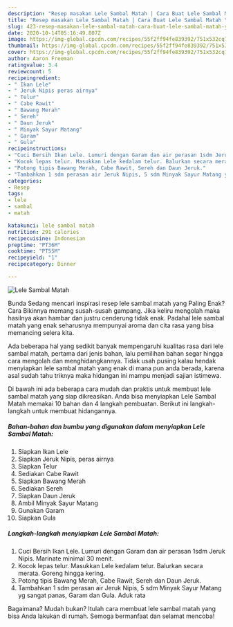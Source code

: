```yaml
---
description: "Resep masakan Lele Sambal Matah | Cara Buat Lele Sambal Matah Yang Lezat"
title: "Resep masakan Lele Sambal Matah | Cara Buat Lele Sambal Matah Yang Lezat"
slug: 423-resep-masakan-lele-sambal-matah-cara-buat-lele-sambal-matah-yang-lezat
date: 2020-10-14T05:16:49.807Z
image: https://img-global.cpcdn.com/recipes/55f2ff94fe839392/751x532cq70/lele-sambal-matah-foto-resep-utama.jpg
thumbnail: https://img-global.cpcdn.com/recipes/55f2ff94fe839392/751x532cq70/lele-sambal-matah-foto-resep-utama.jpg
cover: https://img-global.cpcdn.com/recipes/55f2ff94fe839392/751x532cq70/lele-sambal-matah-foto-resep-utama.jpg
author: Aaron Freeman
ratingvalue: 3.4
reviewcount: 5
recipeingredient:
- " Ikan Lele"
- " Jeruk Nipis peras airnya"
- " Telur"
- " Cabe Rawit"
- " Bawang Merah"
- " Sereh"
- " Daun Jeruk"
- " Minyak Sayur Matang"
- " Garam"
- " Gula"
recipeinstructions:
- "Cuci Bersih Ikan Lele. Lumuri dengan Garam dan air perasan 1sdm Jeruk Nipis. Marinate minimal 30 menit."
- "Kocok lepas telur. Masukkan Lele kedalam telur. Balurkan secara merata. Goreng hingga kering."
- "Potong tipis Bawang Merah, Cabe Rawit, Sereh dan Daun Jeruk."
- "Tambahkan 1 sdm perasan air Jeruk Nipis, 5 sdm Minyak Sayur Matang yg sangat panas, Garam dan Gula. Aduk rata"
categories:
- Resep
tags:
- lele
- sambal
- matah

katakunci: lele sambal matah 
nutrition: 291 calories
recipecuisine: Indonesian
preptime: "PT36M"
cooktime: "PT55M"
recipeyield: "1"
recipecategory: Dinner

---
```



![Lele Sambal Matah](https://img-global.cpcdn.com/recipes/55f2ff94fe839392/751x532cq70/lele-sambal-matah-foto-resep-utama.jpg)

Bunda Sedang mencari inspirasi resep lele sambal matah yang Paling Enak? Cara Bikinnya memang susah-susah gampang. Jika keliru mengolah maka hasilnya akan hambar dan justru cenderung tidak enak. Padahal lele sambal matah yang enak seharusnya mempunyai aroma dan cita rasa yang bisa memancing selera kita.



Ada beberapa hal yang sedikit banyak mempengaruhi kualitas rasa dari lele sambal matah, pertama dari jenis bahan, lalu pemilihan bahan segar hingga cara mengolah dan menghidangkannya. Tidak usah pusing kalau hendak menyiapkan lele sambal matah yang enak di mana pun anda berada, karena asal sudah tahu triknya maka hidangan ini mampu menjadi sajian istimewa.


Di bawah ini ada beberapa cara mudah dan praktis untuk membuat lele sambal matah yang siap dikreasikan. Anda bisa menyiapkan Lele Sambal Matah memakai 10 bahan dan 4 langkah pembuatan. Berikut ini langkah-langkah untuk membuat hidangannya.

<!--inarticleads1-->

##### Bahan-bahan dan bumbu yang digunakan dalam menyiapkan Lele Sambal Matah:

1. Siapkan  Ikan Lele
1. Siapkan  Jeruk Nipis, peras airnya
1. Siapkan  Telur
1. Sediakan  Cabe Rawit
1. Siapkan  Bawang Merah
1. Sediakan  Sereh
1. Siapkan  Daun Jeruk
1. Ambil  Minyak Sayur Matang
1. Gunakan  Garam
1. Siapkan  Gula




<!--inarticleads2-->

##### Langkah-langkah menyiapkan Lele Sambal Matah:

1. Cuci Bersih Ikan Lele. Lumuri dengan Garam dan air perasan 1sdm Jeruk Nipis. Marinate minimal 30 menit.
1. Kocok lepas telur. Masukkan Lele kedalam telur. Balurkan secara merata. Goreng hingga kering.
1. Potong tipis Bawang Merah, Cabe Rawit, Sereh dan Daun Jeruk.
1. Tambahkan 1 sdm perasan air Jeruk Nipis, 5 sdm Minyak Sayur Matang yg sangat panas, Garam dan Gula. Aduk rata




Bagaimana? Mudah bukan? Itulah cara membuat lele sambal matah yang bisa Anda lakukan di rumah. Semoga bermanfaat dan selamat mencoba!
